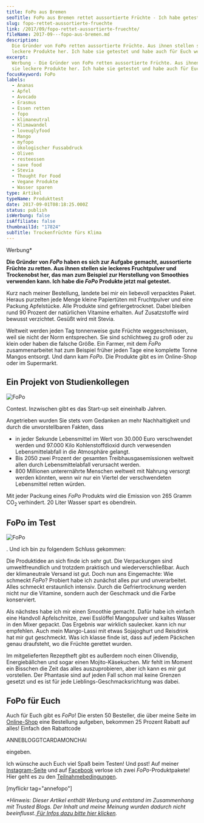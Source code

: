 ```yaml
---
title: FoPo aus Bremen
seoTitle: FoPo aus Bremen rettet aussortierte Früchte - Ich habe getestet
slug: fopo-rettet-aussortierte-fruechte
link: /2017/09/fopo-rettet-aussortierte-fruechte/
fileName: 2017-09---fopo-aus-bremen.md
description:
  Die Gründer von FoPo retten aussortierte Früchte. Aus ihnen stellen sie
  leckere Produkte her. Ich habe sie getestet und habe auch für Euch welche!
excerpt:
  Werbung - Die Gründer von FoPo retten aussortierte Früchte. Aus ihnen stellen
  sie leckere Produkte her. Ich habe sie getestet und habe auch für Euch welche!
focusKeyword: FoPo
labels:
  - Ananas
  - Apfel
  - Avocado
  - Erasmus
  - Essen retten
  - fopo
  - klimaneutral
  - Klimawandel
  - loveuglyfood
  - Mango
  - myfopo
  - ökologischer Fussabdruck
  - Oliven
  - resteessen
  - save food
  - Stevia
  - Thought For Food
  - Vegane Produkte
  - Wasser sparen
type: Artikel
typeName: Produkttest
date: 2017-09-01T08:18:25.000Z
status: publish
isWerbung: false
isAffiliate: false
thumbnailId: "17824"
subTitle: Trockenfrüchte fürs Klima
---
```


Werbung\*

<strong>Die Gründer von <em>FoPo</em> haben es sich zur Aufgabe gemacht,
aussortierte Früchte zu retten. Aus ihnen stellen sie leckeres Fruchtpulver und
Trockenobst her, das man zum Beispiel zur Herstellung von Smoothies verwenden
kann. Ich habe die<em> FoPo</em> Produkte jetzt mal getestet.</strong>

Kurz nach meiner Bestellung, landete bei mir ein liebevoll verpacktes Paket.
Heraus purzelten jede Menge kleine Papiertüten mit Fruchtpulver und eine Packung
Apfelstücke. Alle Produkte sind gefriergetrocknet. Dabei bleiben rund 90 Prozent
der natürlichen Vitamine erhalten. Auf Zusatzstoffe wird bewusst verzichtet.
Gesüßt wird mit Stevia.

Weltweit werden jeden Tag tonnenweise gute Früchte weggeschmissen, weil sie
nicht der Norm entsprechen. Sie sind schlichtweg zu groß oder zu klein oder
haben die falsche Größe. Ein Farmer, mit dem <em>FoPo</em> zusammenarbeitet hat
zum Beispiel früher jeden Tage eine komplette Tonne Mangos entsorgt. Und dann
kam <em>FoPo</em>. Die Produkte gibt es im Online-Shop oder im Supermarkt.

## Ein Projekt von Studienkollegen

![FoPo](http://cardamonchai.com/wp-content/uploads/2017/09/36146928163_15f28fcbe8_z-300x200.jpg)

Contest. Inzwischen gibt es das Start-up seit eineinhalb Jahren.

Angetrieben wurden Sie stets vom Gedanken an mehr Nachhaltigkeit und durch die
unvorstellbaren Fakten, dass

<ul>
    <li>in jeder Sekunde Lebensmittel im Wert von 30.000 Euro verschwendet werden und 97.000 Kilo Kohlenstoffdioxid durch verwesenden Lebensmittelabfall in die Atmosphäre gelangt.</li>
    <li>Bis 2050 zwei Prozent der gesamten Treibhausgasemissionen weltweit allen durch Lebensmittelabfall verursacht werden.</li>
    <li>800 Millionen unterernährte Menschen weltweit mit Nahrung versorgt werden könnten, wenn wir nur ein Viertel der verschwendeten Lebensmittel retten würden.</li>
</ul>

Mit jeder Packung eines <em>FoPo</em> Produkts wird die Emission von 265 Gramm
<span class="_Xbe kno-fv">CO<sub>2 </sub></span> verhindert. 20 Liter Wasser
spart es obendrein.

## FoPo im Test

![FoPo](http://cardamonchai.com/wp-content/uploads/2017/09/36146929993_21f53f63dc_z-300x200.jpg)

. Und ich bin zu folgendem Schluss gekommen:

Die Produktidee an sich finde ich sehr gut. Die Verpackungen sind
umweltfreundlich und trotzdem praktisch und wiederverschließbar. Auch der
klimaneutrale Versand ist gut. Doch nun ans Eingemachte: Wie schmeckt
<em>FoPo</em>? Probiert habe ich zunächst alles pur und unverarbeitet. Alles
schmeckt erstaunlich intensiv. Durch die Gefriertrocknung werden nicht nur die
Vitamine, sondern auch der Geschmack und die Farbe konserviert.

Als nächstes habe ich mir einen Smoothie gemacht. Dafür habe ich einfach eine
Handvoll Apfelschnitze, zwei Esslöffel Mangopulver und kaltes Wasser in den
Mixer gepackt. Das Ergebnis war wirklich saulecker. kann ich nur empfehlen. Auch
mein Mango-Lassi mit etwas Sojajoghurt und Reisdrink hat mir gut geschmeckt. Was
ich klasse finde ist, dass auf jedem Päckchen genau draufsteht, wo die Früchte
gerettet wurden.

Im mitgelieferten Rezeptheft gibt es außerdem noch einen Olivendip,
Energiebällchen und sogar einen Mojito-Käsekuchen. Mir fehlt im Moment ein
Bisschen die Zeit das alles auszuprobieren, aber ich kann es mir gut vorstellen.
Der Phantasie sind auf jeden Fall schon mal keine Grenzen gesetzt und es ist für
jede Lieblings-Geschmacksrichtung was dabei.

## FoPo für Euch

Auch für Euch gibt es <em>FoPo</em>! Die ersten 50 Besteller, die über meine
Seite im
<a href="http://www.myfopo.com" target="_blank" rel="noopener">Online-Shop</a>
eine Bestellung aufgeben, bekommen 25 Prozent Rabatt auf alles! Einfach den
Rabattcode

ANNEBLOGGTCARDAMONCHAI

eingeben.

Ich wünsche auch Euch viel Spaß beim Testen! Und psst! Auf meiner
<a href="https://www.instagram.com/anne_reko/" target="_blank" rel="noopener">Instagram-Seite</a>
und auf
<a href="https://www.facebook.com/cardamonchai/" target="_blank" rel="noopener">Facebook</a>
verlose ich zwei <em>FoPo</em>-Produktpakete! Hier geht es zu den
<a href="http://cardamonchai.com/datenschutz/teilnahmebedingungen/">Teilnahmebedingungen</a>.

[myflickr tag="annefopo"]

<em>\*Hinweis: Dieser Artikel enthält Werbung und entstand im Zusammenhang mit
Trusted Blogs. Der Inhalt und meine Meinung wurden dadurch nicht
beeinflusst.<a href="https://www.trusted-blogs.com/tipps/werbekennzeichnung" target="_blank" rel="noopener">
Für Infos dazu bitte hier klicken</a>.</em>
